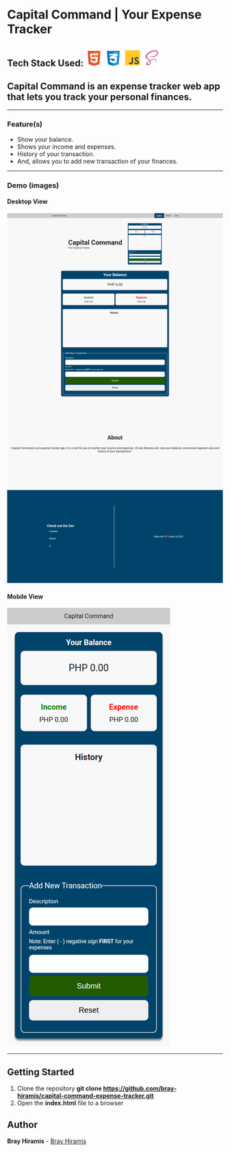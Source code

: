 # Capital Command | Your Expense Tracker

## Tech Stack Used: <img src="img/html5.svg" alt="HTML5 Icon" width="40" height="40"> <img src="img/css3.svg" alt="CSS3 Icon" width="40" height="40"> <img src="img/js.svg" alt="JavaScript Icon" width="40" height="40"> <img src="img/scss.svg" alt="SASS Icon" width="40" height="40">

## Capital Command is an expense tracker web app that lets you track your personal finances.

---

### Feature(s)
* Show your balance.
* Shows your income and expenses.
* History of your transaction.
* And, allows you to add new transaction of your finances.

---

### Demo (images)

#### Desktop View
![Desktop View](img/desktop-view.png)

#### Mobile View
![Mobile View](img/mobile-view.png)

---

## Getting Started

1. Clone the repository
**git clone https://github.com/bray-hiramis/capital-command-expense-tracker.git**
2. Open the **index.html** file to a browser

## Author
<b>Bray Hiramis</b> - [Bray Hiramis](github.com/bray-hiramis)